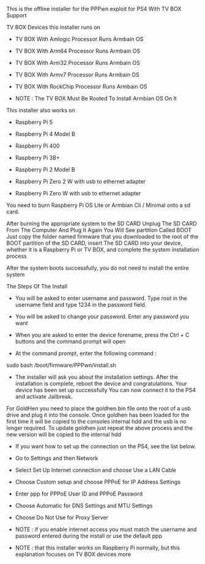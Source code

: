 This is the offline installer for the PPPwn exploit for PS4 With TV BOX Support

TV BOX Devices this installer runs on

* TV BOX With Amlogic Processor Runs Armbain OS
 
* TV BOX With Arm64 Processor Runs Armbain OS

* TV BOX With Arm32 Processor Runs Armbain OS
 
* TV BOX With Armv7 Processor Runs Armbain OS
 
* TV BOX With RockChip Processor Runs Armbain OS

* NOTE : The TV BOX Must Be Rooted To Install Armbian OS On It
 

This installer also works on 
 
* Raspberry Pi 5
 
* Raspberry Pi 4 Model B
 
* Raspberry Pi 400
 
* Raspberry Pi 3B+
 
* Raspberry Pi 2 Model B
 
* Raspberry Pi Zero 2 W with usb to ethernet adapter
 
* Raspberry Pi Zero W with usb to ethernet adapter
 

 You need to burn Raspberry Pi OS Lite or Armbian Cli / Minimal onto a sd card.

 After burning the appropriate system to the SD CARD Unplug The SD CARD From The Computer And Plug It Again You Will See partition Called BOOT Just copy the folder named firmware that you downloaded to the root of the BOOT partition of the SD CARD, insert 
The SD CARD into your device,
 whether it is a Raspberry Pi or TV BOX, and complete the system installation process

 After the system boots successfully, you do not need to install the entire system

The Steps Of The Install

* You will be asked to enter username and password. Type root in the username field and type 1234 in the password field.

* You will be asked to change your password. Enter any password you want

* When you are asked to enter the device forename, press the Ctrl + C buttons and the command prompt will open

* At the command prompt, enter the following command : 

 sudo bash /boot/firmware/PPPwn/install.sh

 * The installer will ask you about the installation settings. After the installation is complete, reboot the device and congratulations. Your device has been set up successfully
You can now connect it to the PS4 and activate Jailbreak.

For GoldHen you need to place the goldhen.bin file onto the root of a usb drive and plug it into the console.
Once goldhen has been loaded for the first time it will be copied to the consoles internal hdd and the usb is no longer required.
To update goldhen just repeat the above process and the new version will be copied to the internal hdd

* If you want how to set up the connection on the PS4, see the list below.

* Go to Settings and then Network
* Select Set Up Internet connection and choose Use a LAN Cable
* Choose Custom setup and choose PPPoE for IP Address Settings
* Enter ppp for PPPoE User ID and PPPoE Password
* Choose Automatic for DNS Settings and MTU Settings
* Choose Do Not Use for Proxy Server
* NOTE : if you enable internet access you must match the username and password entered during the install or use the default ppp



* NOTE : that this installer works on Raspberry Pi normally, but this explanation focuses on TV BOX devices more
